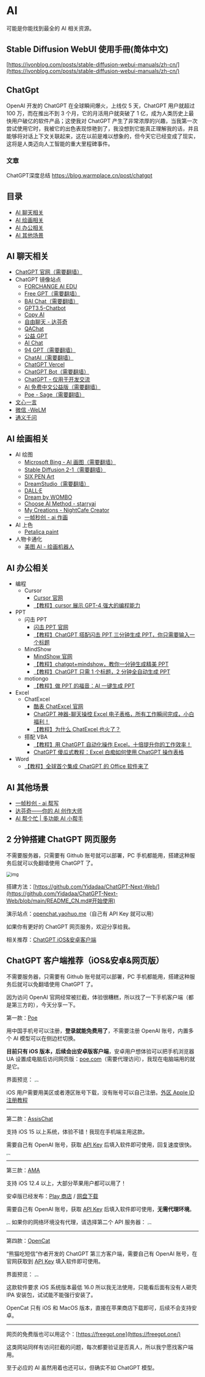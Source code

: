 # AI

可能是你能找到最全的 AI 相关资源。

## Stable Diffusion WebUI 使用手冊(简体中文)

[https://ivonblog.com/posts/stable-diffusion-webui-manuals/zh-cn/](https://ivonblog.com/posts/stable-diffusion-webui-manuals/zh-cn/)

## ChatGpt

OpenAI 开发的 ChatGPT 在全球瞬间爆火，上线仅 5 天，ChatGPT 用户就超过 100 万，而在推出不到 3 个月，它的月活用户就突破了 1 亿，成为人类历史上最快用户破亿的软件产品；这使我对 ChatGPT 产生了非常浓厚的兴趣，当我第一次尝试使用它时，我被它的出色表现惊艳到了，我没想到它能真正理解我的话，并且能够将对话上下文关联起来，这在以前是难以想象的，但今天它已经变成了现实，这将是人类迈向人工智能的重大里程碑事件。

### 文章

ChatGPT深度总结 https://blog.warmplace.cn/post/chatgpt

## 目录

- [AI 聊天相关](#ai-聊天相关)
- [AI 绘画相关](#ai-绘画相关)
- [AI 办公相关](#ai-办公相关)
- [AI 其他场景](#ai-其他场景)

## AI 聊天相关

- [ChatGPT 官网（需要翻墙）](https://chat.openai.com/chat)
- ChatGPT 镜像站点
  - [FORCHANGE AI EDU](https://chat.forchange.cn/)
  - [Free GPT（需要翻墙）](https://freegpt.one/)
  - [BAI Chat（需要翻墙）](https://chatbot.theb.ai/)
  - [GPT3.5-Chatbot](https://thechatgpt.ai/chat)
  - [Copy AI](https://app.copy.ai/projects/22714728?tab=results&tool=chat)
  - [自由聊天 - 达芬奇](https://ai.teefactech.com/custom)
  - [QAChat](https://qachat.cc/)
  - [公益 GPT](https://gpt.huijia.cf/)
  - [AI Chat](https://ai227.com/)
  - [94 GPT（需要翻墙）](https://94gpt.com/)
  - [ChatAI（需要翻墙）](https://chat.uue.me/)
  - [ChatGPT Vercel](https://www.yubadev.com/)
  - [ChatGPT Bot（需要翻墙）](https://gpt.xeasy.me/)
  - [ChatGPT - 仅用于开发交流](https://chat.yqcloud.top/)
  - [AI 免费中文公益版（需要翻墙）](https://gpt.tool00.com/)
  - [Poe - Sage（需要翻墙）](https://poe.com/)
- [文心一言](https://yiyan.baidu.com/)
- [微信 -WeLM](https://welm.weixin.qq.com/docs/playground/)
- [通义千问](https://tongyi.aliyun.com/)

## AI 绘画相关

- AI 绘图
  - [Microsoft Bing - AI 画图（需要翻墙）](https://cn.bing.com/images/create)
  - [Stable Diffusion 2-1（需要翻墙）](https://huggingface.co/spaces/stabilityai/stable-diffusion)
  - [SIX PEN Art](https://6pen.art/generate)
  - [DreamStudio（需要翻墙）](http://beta.dreamstudio.ai/)
  - [DALL·E](https://labs.openai.com/)
  - [Dream by WOMBO](https://dream.ai/create)
  - [Choose AI Method - starryai](https://starryai.com/app/create)
  - [My Creations - NightCafe Creator](https://creator.nightcafe.studio/my-creations)
  - [一帧秒创 - ai 作画](https://aigc.yizhentv.com/app/tools/aiPaint)
- AI 上色
  - [Petalica paint](https://petalica.com/index_zh.html)
- 人物卡通化
  - [美图 AI - 绘画机器人](https://ai.meitu.com/algorithm/generateImages/AICartoonStyle1)

## AI 办公相关

- 编程
  - Cursor
    - [Cursor 官网](https://www.cursor.so/)
    - [【教程】cursor 展示 GPT-4 强大的编程能力](https://www.bilibili.com/video/BV1W84y1w7jw)
- PPT
  - 闪击 PPT
    - [闪击 PPT 官网](https://ppt.sankki.com/editor?mode=demo)
    - [【教程】ChatGPT 搭配闪击 PPT 三分钟生成 PPT，你只需要输入一个标题](https://www.bilibili.com/video/BV1oj411G7QV/)
  - MindShow
    - [MindShow 官网](https://mindshow.fun/)
    - [【教程】chatgpt+mindshow，教你一分钟生成精美 PPT](https://www.bilibili.com/video/BV1Mv4y1Y7tn)
    - [【教程】ChatGPT 只需 1 个标题，2 分钟全自动生成 PPT](https://www.bilibili.com/video/BV1Gv4y1j7CP/)
  - motiongo
    - [【教程】做 PPT 的福音：AI 一键生成 PPT](https://www.bilibili.com/video/BV1T84y1N7CV/)
- Excel
  - ChatExcel
    - [酷表 ChatExcel 官网](https://chatexcel.com/)
    - [ChatGPT 神器-聊天操控 Excel 电子表格，所有工作瞬间完成，小白福利！](https://www.bilibili.com/video/BV17g4y1b7ho/)
    - [【教程】为什么 ChatExcel 也火了？](https://www.chinaz.com/2023/0309/1504186.shtml)
  - 搭配 VBA
    - [【教程】用 ChatGPT 自动化操作 Excel，十倍提升你的工作效率！](https://www.bilibili.com/video/BV1J8411p7wX/)
    - [ChatGPT 傻瓜式教程：Excel 白痴如何使用 ChatGPT 操作表格](https://www.bilibili.com/video/BV1FD4y1P7Jg/)
- Word
  - [【教程】全球首个集成 ChatGPT 的 Office 软件来了](https://www.bilibili.com/video/BV1Xb41197cu/)

## AI 其他场景

- [一帧秒创 - ai 帮写](https://aigc.yizhentv.com/app/tools/aiHelp)
- [达芬奇——你的 AI 创作大师](https://ai.teefactech.com/home)
- [AI 帮个忙 | 多功能 AI 小帮手](https://ai-toolbox.codefuture.top/)

## 2 分钟搭建 ChatGPT 网页服务

不需要服务器，只需要有 Github 账号就可以部署，PC 手机都能用，搭建这种服务后就可以免翻墙使用 ChatGPT 了。

<img src="https://s1.yesimg.com/2023/04/10/be381d217d665.png" alt="img" style="zoom: 80%;" />

搭建方法：[https://github.com/Yidadaa/ChatGPT-Next-Web/](https://github.com/Yidadaa/ChatGPT-Next-Web/blob/main/README_CN.md#开始使用)

演示站点：[openchat.yaohuo.me](https://openchat.yaohuo.me/)（自己有 API Key 就可以用）

如果你有更好的 ChatGPT 网页服务，欢迎分享给我。

相关推荐：[ChatGPT iOS&安卓客户端](https://yaohuo.me/bbs-1169138.html)

## ChatGPT 客户端推荐（iOS&安卓&网页版）

不需要服务器，只需要有 Github 账号就可以部署，PC 手机都能用，搭建这种服务后就可以免翻墙使用 ChatGPT 了。

因为访问 OpenAI 官网经常被拦截，体验很糟糕，所以找了一下手机客户端（都是第三方的），今天分享一下。

第一款：[Poe](https://apps.apple.com/us/app/poe-fast-ai-chat/id1640745955)

用中国手机号可以注册，**登录就能免费用了**，不需要注册 OpenAI 账号，内置多个 AI 模型可以在侧边栏切换。

**目前只有 iOS 版本，后续会出安卓版客户端**，安卓用户想体验可以把手机浏览器 UA 设置成电脑后访问网页版：[poe.com](https://poe.com/)（需要代理访问），我现在电脑端用的就是它。

界面预览： <img src="https://s1.yesimg.com/2023/03/22/e9e5c4fd1c9d7.png" alt="img" style="zoom:25%;" />

iOS 用户需要用美区或者港区账号下载，没有账号可以自己注册。[外区 Apple ID 注册教程](https://zhuanlan.zhihu.com/p/133273790)

---

第二款：[AssisChat](https://apps.apple.com/cn/app/id6446092669)

支持 iOS 15 以上系统，体验不错！我现在手机端主用这款。

需要自己有 OpenAI 账号，获取 [API Key](https://platform.openai.com/account/api-keys) 后填入软件即可使用，回复速度很快。

[<img src="https://m.360buyimg.com/babel/jfs/t20250321/178513/23/33397/64593/641a96dfF6836d694/de2f984fc471cddf.jpg" alt="img" style="zoom:25%;" />](https://fc.sinaimg.cn/large/007cQIj3gy1hbstxoa8o5j30v91voten.jpg)

---

第三款：[AMA](https://testflight.apple.com/join/umM4Sg9F)

支持 iOS 12.4 以上，大部分苹果用户都可以用了！

安卓版已经发布：[Play 商店](https://play.google.com/store/apps/details?id=com.bytemyth.ama&hl=zh_CN) / [网盘下载](https://www.123pan.com/s/guQ9-GuhWA.html)

需要自己有 OpenAI 账号，获取 [API Key](https://platform.openai.com/account/api-keys) 后填入软件即可使用，**无需代理环境**。

<img src="https://fc.sinaimg.cn/large/007cQIj3gy1hbvr0ev1zfj30v90yyabu.jpg" alt="img" style="zoom:25%;" />
如果你的网络环境没有代理，请选择第二个 API 服务器：
<img src="https://fc.sinaimg.cn/large/007cQIj3gy1hbvr0euc54j30v90tk0ur.jpg" alt="img" style="zoom:25%;" />

---

第四款：[OpenCat](https://apps.apple.com/cn/app/id6445999201)

“熊猫吃短信”作者开发的 ChatGPT 第三方客户端，需要自己有 OpenAI 账号，在官网获取到 [API Key](https://platform.openai.com/account/api-keys) 填入软件即可使用。

界面预览： <img src="https://m.360buyimg.com/babel/jfs/t20250306/78974/28/19849/94600/64073346F6552b717/ae76861e5daba4b6.jpg" alt="img" style="zoom:25%;" />

这款软件要求 iOS 系统版本最低 16.0 所以我无法使用，只能看后面有没有人砸壳 IPA 安装包，试试能不能强行安装了。

OpenCat 只有 iOS 和 MacOS 版本，直接在苹果商店下载即可，后续不会支持安卓。

---

网页的免费版也可以用这个：[https://freegpt.one](https://freegpt.one/)

这类网站同样有访问拦截的问题，每次都要验证是否真人，所以我宁愿找客户端用。

至于必应的 AI 虽然用着也还可以，但确实不如 ChatGPT 模型。
